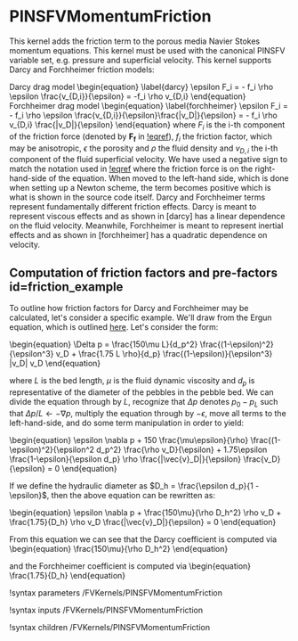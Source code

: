 # PINSFVMomentumFriction

This kernel adds the friction term to the porous media Navier Stokes momentum
equations. This kernel must be used with the canonical PINSFV variable set,
e.g. pressure and superficial velocity. This kernel supports Darcy and
Forchheimer friction models:

Darcy drag model
\begin{equation}
\label{darcy}
\epsilon F_i = - f_i \rho \epsilon \frac{v_{D,i}}{\epsilon} = -f_i \rho v_{D,i}
\end{equation}
Forchheimer drag model
\begin{equation}
\label{forchheimer}
\epsilon F_i = - f_i \rho \epsilon \frac{v_{D,i}}{\epsilon}\frac{|v_D|}{\epsilon} = - f_i \rho v_{D,i} \frac{|v_D|}{\epsilon}
\end{equation}
where $F_i$ is the i-th component of the friction force (denoted by $\mathbf{F_f}$ in [!eqref](pinsfv.md#eq:pinsfv_mom)), $f_i$ the friction factor, which may be anisotropic,
$\epsilon$ the porosity and $\rho$ the fluid density and $v_{D,i}$ the i-th
component of the fluid
superficial velocity. We have used a negative sign to match the notation used in
[!eqref](pinsfv.md#eq:pinsfv_mom) where the friction force is on the
right-hand-side of the equation. When moved to the left-hand side, which is done
when setting up a Newton scheme, the term becomes positive which is what is
shown in the source code itself.
Darcy and Forchheimer terms represent fundamentally different friction
effects. Darcy is meant to represent viscous effects and as shown in [darcy]
has a linear dependence on the fluid velocity. Meanwhile, Forchheimer is meant to
represent inertial effects and as shown in [forchheimer] has a quadratic dependence on velocity.

## Computation of friction factors and pre-factors id=friction_example

To outline how friction factors for Darcy and Forchheimer may be calculated,
let's consider a specific example. We'll draw from the Ergun equation, which is
outlined [here](https://en.wikipedia.org/wiki/Ergun_equation). Let's consider
the form:

\begin{equation}
\Delta p = \frac{150\mu L}{d_p^2} \frac{(1-\epsilon)^2}{\epsilon^3} v_D + \frac{1.75 L \rho}{d_p} \frac{(1-\epsilon)}{\epsilon^3} |v_D| v_D
\end{equation}

where $L$ is the bed length, $\mu$ is the fluid dynamic viscosity and $d_p$ is
representative of the diameter of the pebbles in the pebble bed. We can divide
the equation through by $L$, recognize that $\Delta p$ denotes $p_0 - p_L$ such
that $\Delta p/L \leftarrow -\nabla p$, multiply the equation through by
$-\epsilon$, move all terms to the left-hand-side, and do
some term manipulation in order to yield:

\begin{equation}
\epsilon \nabla p + 150 \frac{\mu\epsilon}{\rho}
\frac{(1-\epsilon)^2}{\epsilon^2 d_p^2} \frac{\rho v_D}{\epsilon} + 1.75\epsilon
\frac{1-\epsilon}{\epsilon d_p} \rho \frac{|\vec{v}_D|}{\epsilon} \frac{v_D}{\epsilon} = 0
\end{equation}

If we define the hydraulic diameter as $D_h = \frac{\epsilon d_p}{1 -
\epsilon}$, then the above equation can be rewritten as:

\begin{equation}
\epsilon \nabla p + \frac{150\mu}{\rho D_h^2}
 \rho v_D + \frac{1.75}{D_h}
\rho v_D \frac{|\vec{v}_D|}{\epsilon} = 0
\end{equation}

From this equation we can see that the Darcy coefficient is computed via
\begin{equation}
\frac{150\mu}{\rho D_h^2}
\end{equation}

and the Forchheimer coefficient is computed via
\begin{equation}
\frac{1.75}{D_h}
\end{equation}

!syntax parameters /FVKernels/PINSFVMomentumFriction

!syntax inputs /FVKernels/PINSFVMomentumFriction

!syntax children /FVKernels/PINSFVMomentumFriction
